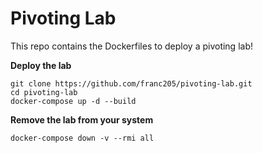 # Pivoting Lab
This repo contains the Dockerfiles to deploy a pivoting lab!


**Deploy the lab**
```
git clone https://github.com/franc205/pivoting-lab.git
cd pivoting-lab
docker-compose up -d --build
```

**Remove the lab from your system**
```
docker-compose down -v --rmi all
```
